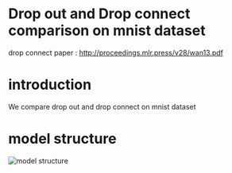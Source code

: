 # Drop out and Drop connect comparison on mnist dataset
drop connect paper : http://proceedings.mlr.press/v28/wan13.pdf
# introduction
We compare drop out and drop connect on mnist dataset
# model structure
![model structure](https://github.com/wr80340/drop_out_drop_connect/mod_struc.JPG)
